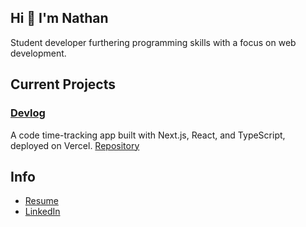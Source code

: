 ## Hi 👋 I'm Nathan 
Student developer furthering programming skills with a focus on web development.


## Current Projects

### <ins>Devlog</ins>
A code time-tracking app built with Next.js, React, and TypeScript, deployed on Vercel.
[Repository](https://github.com/nathantebbs/devlog)

## Info
- [Resume](https://nathantebbs.github.io/resume/)
- [LinkedIn](https://www.linkedin.com/in/ntebbs/)
